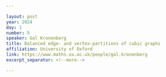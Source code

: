 ```yaml
---

layout: post
year: 2024
day: 1
number: 5
speaker: Gal Kronenberg
title: Balanced edge- and vertex-partitions of cubic graphs
affiliation: University of Oxford
link: https://www.maths.ox.ac.uk/people/gal.kronenberg
excerpt_separator: <!--more-->

---
```



<!--more-->
